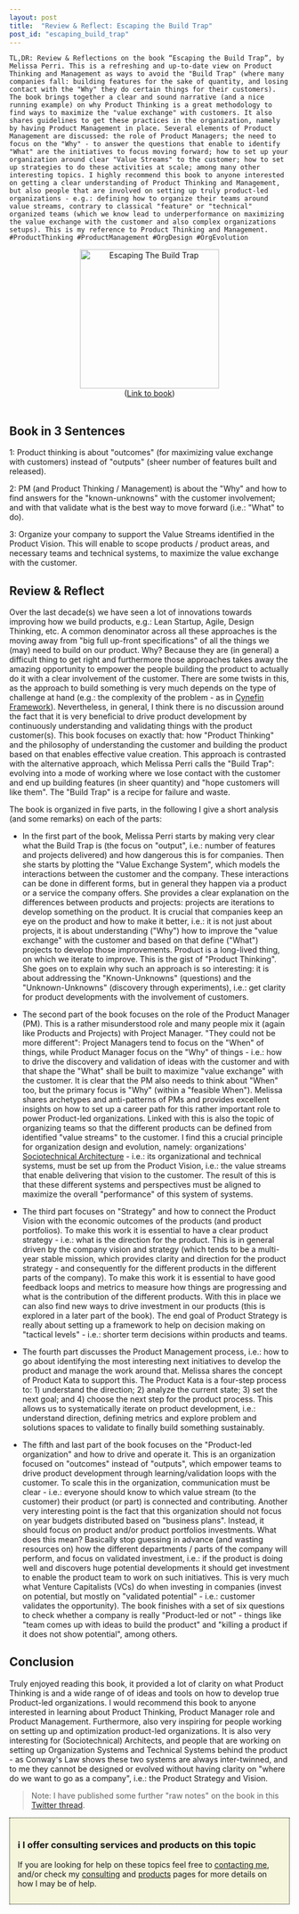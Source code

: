 ```yaml
---
layout: post
title:  "Review & Reflect: Escaping the Build Trap"
post_id: "escaping_build_trap"
---
```


`TL,DR: Review & Reflections on the book “Escaping the Build Trap”, by Melissa Perri. This is a refreshing and up-to-date view on Product Thinking and Management as ways to avoid the "Build Trap" (where many companies fall: building features for the sake of quantity, and losing contact with the "Why" they do certain things for their customers). The book brings together a clear and sound narrative (and a nice running example) on why Product Thinking is a great methodology to find ways to maximize the "value exchange" with customers. It also shares guidelines to get these practices in the organization, namely by having Product Management in place. Several elements of Product Management are discussed: the role of Product Managers; the need to focus on the "Why" - to answer the questions that enable to identify "What" are the initiatives to focus moving forward; how to set up your organization around clear "Value Streams" to the customer; how to set up strategies to do these activities at scale; among many other interesting topics. I highly recommend this book to anyone interested on getting a clear understanding of Product Thinking and Management, but also people that are involved on setting up truly product-led organizations - e.g.: defining how to organize their teams around value streams, contrary to classical "feature" or "technical" organized teams (which we know lead to underperformance on maximizing the value exchange with the customer and also complex organizations setups). This is my reference to Product Thinking and Management. #ProductThinking #ProductManagement #OrgDesign #OrgEvolution`

<div align="center"><img src="/assets/escaping-build-trap.png" alt="Escaping The Build Trap" width="250"/><br>
(<a href="https://www.oreilly.com/library/view/escaping-the-build/9781491973783/" target="_blank">Link to book</a>)</div><br>

## Book in 3 Sentences

1: Product thinking is about "outcomes" (for maximizing value exchange with customers) instead of "outputs" (sheer number of features built and released).

2: PM (and Product Thinking / Management) is about the "Why" and how to find answers for the "known-unknowns" with the customer involvement; and with that validate what is the best way to move forward (i.e.: "What" to do).

3: Organize your company to support the Value Streams identified in the Product Vision. This will enable to scope products / product areas, and necessary teams and technical systems, to maximize the value exchange with the customer.

## Review & Reflect

Over the last decade(s) we have seen a lot of innovations towards improving how we build products, e.g.: Lean Startup, Agile, Design Thinking, etc. A common denominator across all these approaches is the moving away from "big full up-front specifications" of all the things we (may) need to build on our product. Why? Because they are (in general) a difficult thing to get right and furthermore those approaches takes away the amazing opportunity to empower the people building the product to actually do it with a clear involvement of the customer. There are some twists in this, as the approach to build something is very much depends on the type of challenge at hand (e.g.: the complexity of the problem - as in [Cynefin Framework](https://en.wikipedia.org/wiki/Cynefin_framework)). Nevertheless, in general, I think there is no discussion around the fact that it is very beneficial to drive product development by continuously understanding and validating things with the product customer(s). This book focuses on exactly that: how "Product Thinking" and the philosophy of understanding the customer and building the product based on that enables effective value creation. This approach is contrasted with the alternative approach, which Melissa Perri calls the "Build Trap": evolving into a mode of working where we lose contact with the customer and end up building features (in sheer quantity) and "hope customers will like them". The "Build Trap" is a recipe for failure and waste.

The book is organized in five parts, in the following I give a short analysis (and some remarks) on each of the parts:

* In the first part of the book, Melissa Perri starts by making very clear what the Build Trap is (the focus on "output", i.e.: number of features and projects delivered) and how dangerous this is for companies. Then she starts by plotting the "Value Exchange System", which models the interactions between the customer and the company. These interactions can be done in different forms, but in general they happen via a product or a service the company offers. She provides a clear explanation on the differences between products and projects: projects are iterations to develop something on the product. It is crucial that companies keep an eye on the product and how to make it better, i.e.: it is not just about projects, it is about understanding ("Why") how to improve the "value exchange" with the customer and based on that define ("What") projects to develop those improvements. Product is a long-lived thing, on which we iterate to improve. This is the gist of "Product Thinking". She goes on to explain why such an approach is so interesting: it is about addressing the "Known-Unknowns" (questions) and the "Unknown-Unknowns" (discovery through experiments), i.e.: get clarity for product developments with the involvement of customers.

* The second part of the book focuses on the role of the Product Manager (PM). This is a rather misunderstood role and many people mix it (again like Products and Projects) with Project Manager. "They could not be more different": Project Managers tend to focus on the "When" of things, while Product Manager focus on the "Why" of things - i.e.: how to drive the discovery and validation of ideas with the customer and with that shape the "What" shall be built to maximize "value exchange" with the customer. It is clear that the PM also needs to think about "When" too, but the primary focus is "Why" (within a "feasible When"). Melissa shares archetypes and anti-patterns of PMs and provides excellent insights on how to set up a career path for this rather important role to power Product-led organizations. Linked with this is also the topic of organizing teams so that the different products can be defined from identified "value streams" to the customer. I find this a crucial principle for organization design and evolution, namely: organizations' [Sociotechnical Architecture](https://esilva.net/sociotechnical) - i.e.: its organizational and technical systems, must be set up from the Product Vision, i.e.: the value streams that enable delivering that vision to the customer. The result of this is that these different systems and perspectives must be aligned to maximize the overall "performance" of this system of systems.

* The third part focuses on "Strategy" and how to connect the Product Vision with the economic outcomes of the products (and product portfolios). To make this work it is essential to have a clear product strategy - i.e.: what is the direction for the product. This is in general driven by the company vision and strategy (which tends to be a multi-year stable mission, which provides clarity and direction for the product strategy - and consequently for the different products in the different parts of the company). To make this work it is essential to have good feedback loops and metrics to measure how things are progressing and what is the contribution of the different products. With this in place we can also find new ways to drive investment in our products (this is explored in a later part of the book). The end goal of Product Strategy is really about setting up a framework to help on decision making on "tactical levels" - i.e.: shorter term decisions within products and teams.

* The fourth part discusses the Product Management process, i.e.: how to go about identifying the most interesting next initiatives to develop the product and manage the work around that. Melissa shares the concept of Product Kata to support this. The Product Kata is a four-step process to: 1) understand the direction; 2) analyze the current state; 3) set the next goal; and 4) choose the next step for the product process. This allows us to systematically iterate on product development, i.e.: understand direction, defining metrics and explore problem and solutions spaces to validate to finally build something sustainably.

* The fifth and last part of the book focuses on the "Product-led organization" and how to drive and operate it. This is an organization focused on "outcomes" instead of "outputs", which empower teams to drive product development through learning/validation loops with the customer. To scale this in the organization, communication must be clear - i.e.: everyone should know to which value stream (to the customer) their product (or part) is connected and contributing. Another very interesting point is the fact that this organization should not focus on year budgets distributed based on "business plans". Instead, it should focus on product and/or product portfolios investments. What does this mean? Basically stop guessing in advance (and wasting resources on) how the different departments / parts of the company will perform, and focus on validated investment, i.e.: if the product is doing well and discovers huge potential developments it should get investment to enable the product team to work on such initiatives. This is very much what Venture Capitalists (VCs) do when investing in companies (invest on potential, but mostly on "validated potential" - i.e.: customer validates the opportunity). The book finishes with a set of six questions to check whether a company is really "Product-led or not" - things like "team comes up with ideas to build the product" and "killing a product if it does not show potential", among others.

## Conclusion

Truly enjoyed reading this book, it provided a lot of clarity on what Product Thinking is and a wide range of of ideas and tools on how to develop true Product-led organizations. I would recommend this book to anyone interested in learning about Product Thinking, Product Manager role and Product Management. Furthermore, also very inspiring for people working on setting up and optimization product-led organizations. It is also very interesting for (Sociotechnical) Architects, and people that are working on setting up Organization Systems and Technical Systems behind the product - as Conway's Law shows these two systems are always inter-twinned, and to me they cannot be designed or evolved without having clarity on "where do we want to go as a company", i.e.: the Product Strategy and Vision.

> Note: I have published some further "raw notes" on the book in this [Twitter thread](https://twitter.com/emgsilva/status/1319975560945324032).

<div style="border:1px dotted black; padding:1em; background-color: beige">
    <h3><b>ℹ️ I offer consulting services and products on this topic</b></h3>
    <p>If you are looking for help on these topics feel free to <a href="mailto:eduardo@esilva.net">contacting me</a>, and/or check my <a href="/consulting">consulting</a> and <a href="/products">products</a> pages for more details on how I may be of help.</p>
</div>
<br>
